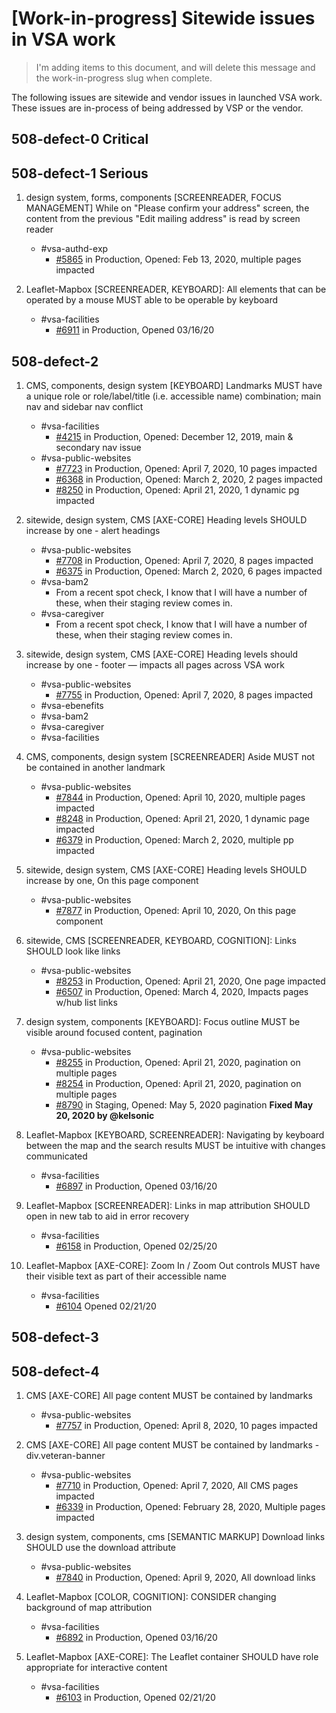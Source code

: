 # [Work-in-progress] Sitewide issues in VSA work

> I'm adding items to this document, and will delete this message and the work-in-progress slug when complete.

The following issues are sitewide and vendor issues in launched VSA work. These issues are in-process of being addressed by VSP or the vendor.


## 508-defect-0 Critical

## 508-defect-1 Serious

1. design system, forms, components [SCREENREADER, FOCUS MANAGEMENT] While on "Please confirm your address" screen, the content from the previous "Edit mailing address" is read by screen reader

    - #vsa-authd-exp 
        - [#5865](https://github.com/department-of-veterans-affairs/va.gov-team/issues/5865) in Production, Opened: Feb 13, 2020, multiple pages impacted

1. Leaflet-Mapbox [SCREENREADER, KEYBOARD]: All elements that can be operated by a mouse MUST able to be operable by keyboard

    - #vsa-facilities
        - [#6911](https://github.com/department-of-veterans-affairs/va.gov-team/issues/6911) in Production, Opened 03/16/20

## 508-defect-2

1. CMS, components, design system [KEYBOARD] Landmarks MUST have a unique role or role/label/title (i.e. accessible name) combination; main nav and sidebar nav conflict

    - #vsa-facilities 
        - [#4215](https://github.com/department-of-veterans-affairs/va.gov-team/issues/4215) in Production, Opened: December 12, 2019, main & secondary nav issue
    - #vsa-public-websites 
        - [#7723](https://github.com/department-of-veterans-affairs/va.gov-team/issues/7723) in Production, Opened: April 7, 2020, 10 pages impacted
        - [#6368](https://github.com/department-of-veterans-affairs/va.gov-team/issues/6368) in Production, Opened: March 2, 2020, 2 pages impacted
        - [#8250](https://github.com/department-of-veterans-affairs/va.gov-team/issues/8250) in Production, Opened: April 21, 2020, 1 dynamic pg impacted
        
1. sitewide, design system, CMS [AXE-CORE] Heading levels SHOULD increase by one  - alert headings

    - #vsa-public-websites 
        - [#7708](https://github.com/department-of-veterans-affairs/va.gov-team/issues/7708) in Production, Opened: April 7, 2020, 8 pages impacted
        - [#6375](https://github.com/department-of-veterans-affairs/va.gov-team/issues/6375) in Production, Opened: March 2, 2020, 6 pages impacted
    - #vsa-bam2
        - From a recent spot check, I know that I will have a number of these, when their staging review comes in.
    - #vsa-caregiver
        - From a recent spot check, I know that I will have a number of these, when their staging review comes in.

1. sitewide, design system, CMS [AXE-CORE] Heading levels should increase by one - footer — impacts all pages across VSA work

    - #vsa-public-websites
        - [#7755](https://github.com/department-of-veterans-affairs/va.gov-team/issues/7755) in Production, Opened: April 7, 2020, 8 pages impacted
    - #vsa-ebenefits
    - #vsa-bam2
    - #vsa-caregiver
    - #vsa-facilities
        
1. CMS, components, design system [SCREENREADER] Aside MUST not be contained in another landmark 

    - #vsa-public-websites
        - [#7844](https://github.com/department-of-veterans-affairs/va.gov-team/issues/7844) in Production, Opened: April 10, 2020, multiple pages impacted
        - [#8248](https://github.com/department-of-veterans-affairs/va.gov-team/issues/8248) in Production, Opened: April 21, 2020, 1 dynamic page impacted
        - [#6379](https://github.com/department-of-veterans-affairs/va.gov-team/issues/6379) in Production, Opened: March 2, 2020, multiple pp impacted

1. sitewide, design system, CMS [AXE-CORE] Heading levels SHOULD increase by one, On this page component

    - #vsa-public-websites
        - [#7877](https://github.com/department-of-veterans-affairs/va.gov-team/issues/7877) in Production, Opened: April 10, 2020, On this page component

1. sitewide, CMS [SCREENREADER, KEYBOARD, COGNITION]: Links SHOULD look like links
    - #vsa-public-websites
        - [#8253](https://github.com/department-of-veterans-affairs/va.gov-team/issues/8253) in Production, Opened: April 21, 2020, One page impacted
        - [#6507](https://github.com/department-of-veterans-affairs/va.gov-team/issues/6507) in Production, Opened: March 4, 2020, Impacts pages w/hub list links

1. design system, components [KEYBOARD]: Focus outline MUST be visible around focused content, pagination

    - #vsa-public-websites
        - [#8255](https://github.com/department-of-veterans-affairs/va.gov-team/issues/8255) in Production, Opened: April 21, 2020, pagination on multiple pages
        - [#8254](https://github.com/department-of-veterans-affairs/va.gov-team/issues/8254) in Production, Opened: April 21, 2020, pagination on multiple pages
        - [#8790](https://github.com/department-of-veterans-affairs/va.gov-team/issues/8790) in Staging, Opened: May 5, 2020
pagination **Fixed May 20, 2020 by @kelsonic**

1. Leaflet-Mapbox [KEYBOARD, SCREENREADER]: Navigating by keyboard between the map and the search results MUST be intuitive with changes communicated 

    - #vsa-facilities
        - [#6897](https://github.com/department-of-veterans-affairs/va.gov-team/issues/6897) in Production, Opened 03/16/20

1. Leaflet-Mapbox [SCREENREADER]: Links in map attribution SHOULD open in new tab to aid in error recovery

    - #vsa-facilities
        - [#6158](https://github.com/department-of-veterans-affairs/va.gov-team/issues/6158) in Production, Opened 02/25/20

1. Leaflet-Mapbox [AXE-CORE]: Zoom In / Zoom Out controls MUST have their visible text as part of their accessible name

    - #vsa-facilities
        - [#6104](https://github.com/department-of-veterans-affairs/va.gov-team/issues/6104) Opened 02/21/20


## 508-defect-3


## 508-defect-4

1. CMS [AXE-CORE] All page content MUST be contained by landmarks

    - #vsa-public-websites
        - [#7757](https://github.com/department-of-veterans-affairs/va.gov-team/issues/7757) in Production, Opened: April 8, 2020, 10 pages impacted

1. CMS [AXE-CORE] All page content MUST be contained by landmarks - div.veteran-banner 

    - #vsa-public-websites
        - [#7710](https://github.com/department-of-veterans-affairs/va.gov-team/issues/7710) in Production, Opened: April 7, 2020, All CMS pages impacted
        - [#6339](https://github.com/department-of-veterans-affairs/va.gov-team/issues/6339) in Production, Opened: February 28, 2020, Multiple pages impacted

1. design system, components, cms [SEMANTIC MARKUP] Download links SHOULD use the download attribute 

    - #vsa-public-websites
        - [#7840](https://github.com/department-of-veterans-affairs/va.gov-team/issues/7840) in Production, Opened: April 9, 2020, All download links

1. Leaflet-Mapbox [COLOR, COGNITION]: CONSIDER changing background of map attribution

    - #vsa-facilities
        - [#6892](https://github.com/department-of-veterans-affairs/va.gov-team/issues/6892) in Production, Opened 03/16/20

1. Leaflet-Mapbox [AXE-CORE]: The Leaflet container SHOULD have role appropriate for interactive content

    - #vsa-facilities
        - [#6103](https://github.com/department-of-veterans-affairs/va.gov-team/issues/6103) in Production, Opened 02/21/20



